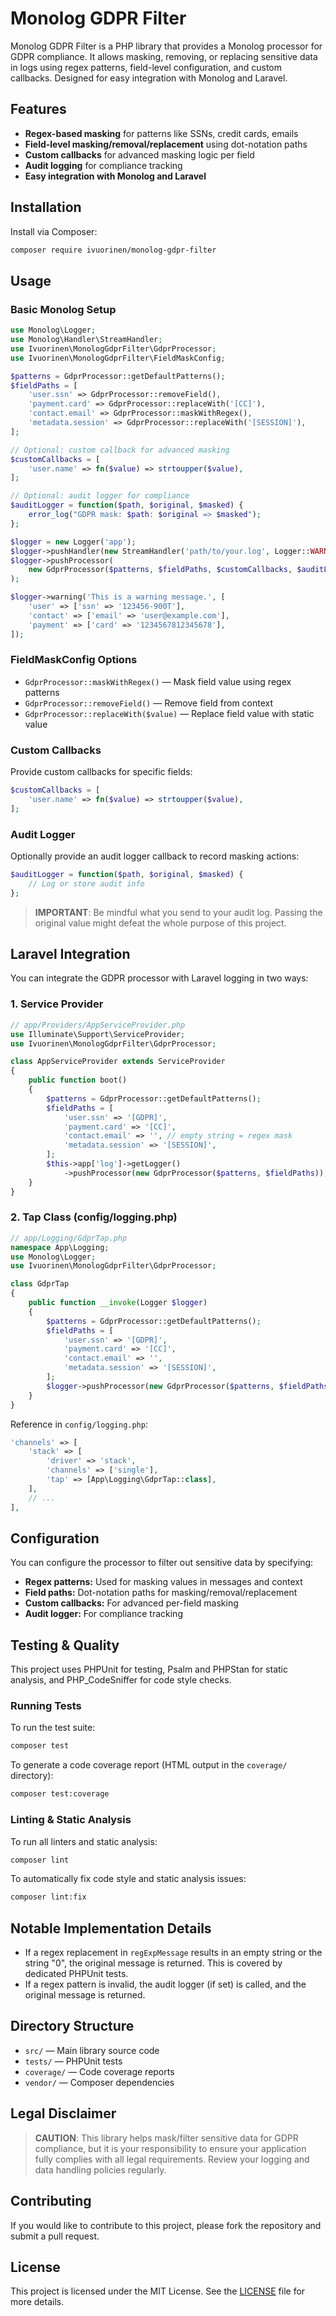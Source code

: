# Monolog GDPR Filter

Monolog GDPR Filter is a PHP library that provides a Monolog processor for GDPR compliance. It allows masking, removing,
or replacing sensitive data in logs using regex patterns, field-level configuration, and custom callbacks. Designed for
easy integration with Monolog and Laravel.

## Features

- **Regex-based masking** for patterns like SSNs, credit cards, emails
- **Field-level masking/removal/replacement** using dot-notation paths
- **Custom callbacks** for advanced masking logic per field
- **Audit logging** for compliance tracking
- **Easy integration with Monolog and Laravel**

## Installation

Install via Composer:

```bash
composer require ivuorinen/monolog-gdpr-filter
```

## Usage

### Basic Monolog Setup

```php
use Monolog\Logger;
use Monolog\Handler\StreamHandler;
use Ivuorinen\MonologGdprFilter\GdprProcessor;
use Ivuorinen\MonologGdprFilter\FieldMaskConfig;

$patterns = GdprProcessor::getDefaultPatterns();
$fieldPaths = [
    'user.ssn' => GdprProcessor::removeField(),
    'payment.card' => GdprProcessor::replaceWith('[CC]'),
    'contact.email' => GdprProcessor::maskWithRegex(),
    'metadata.session' => GdprProcessor::replaceWith('[SESSION]'),
];

// Optional: custom callback for advanced masking
$customCallbacks = [
    'user.name' => fn($value) => strtoupper($value),
];

// Optional: audit logger for compliance
$auditLogger = function($path, $original, $masked) {
    error_log("GDPR mask: $path: $original => $masked");
};

$logger = new Logger('app');
$logger->pushHandler(new StreamHandler('path/to/your.log', Logger::WARNING));
$logger->pushProcessor(
    new GdprProcessor($patterns, $fieldPaths, $customCallbacks, $auditLogger)
);

$logger->warning('This is a warning message.', [
    'user' => ['ssn' => '123456-900T'],
    'contact' => ['email' => 'user@example.com'],
    'payment' => ['card' => '1234567812345678'],
]);
```

### FieldMaskConfig Options

- `GdprProcessor::maskWithRegex()` — Mask field value using regex patterns
- `GdprProcessor::removeField()` — Remove field from context
- `GdprProcessor::replaceWith($value)` — Replace field value with static value

### Custom Callbacks

Provide custom callbacks for specific fields:

```php
$customCallbacks = [
    'user.name' => fn($value) => strtoupper($value),
];
```

### Audit Logger

Optionally provide an audit logger callback to record masking actions:

```php
$auditLogger = function($path, $original, $masked) {
    // Log or store audit info
};
```

> **IMPORTANT**: Be mindful what you send to your audit log. Passing the original value might defeat the whole purpose
> of this project.

## Laravel Integration

You can integrate the GDPR processor with Laravel logging in two ways:

### 1. Service Provider

```php
// app/Providers/AppServiceProvider.php
use Illuminate\Support\ServiceProvider;
use Ivuorinen\MonologGdprFilter\GdprProcessor;

class AppServiceProvider extends ServiceProvider
{
    public function boot()
    {
        $patterns = GdprProcessor::getDefaultPatterns();
        $fieldPaths = [
            'user.ssn' => '[GDPR]',
            'payment.card' => '[CC]',
            'contact.email' => '', // empty string = regex mask
            'metadata.session' => '[SESSION]',
        ];
        $this->app['log']->getLogger()
            ->pushProcessor(new GdprProcessor($patterns, $fieldPaths));
    }
}
```

### 2. Tap Class (config/logging.php)

```php
// app/Logging/GdprTap.php
namespace App\Logging;
use Monolog\Logger;
use Ivuorinen\MonologGdprFilter\GdprProcessor;

class GdprTap
{
    public function __invoke(Logger $logger)
    {
        $patterns = GdprProcessor::getDefaultPatterns();
        $fieldPaths = [
            'user.ssn' => '[GDPR]',
            'payment.card' => '[CC]',
            'contact.email' => '',
            'metadata.session' => '[SESSION]',
        ];
        $logger->pushProcessor(new GdprProcessor($patterns, $fieldPaths));
    }
}
```

Reference in `config/logging.php`:

```php
'channels' => [
    'stack' => [
        'driver' => 'stack',
        'channels' => ['single'],
        'tap' => [App\Logging\GdprTap::class],
    ],
    // ...
],
```

## Configuration

You can configure the processor to filter out sensitive data by specifying:

- **Regex patterns:** Used for masking values in messages and context
- **Field paths:** Dot-notation paths for masking/removal/replacement
- **Custom callbacks:** For advanced per-field masking
- **Audit logger:** For compliance tracking

## Testing & Quality

This project uses PHPUnit for testing, Psalm and PHPStan for static analysis, and PHP_CodeSniffer for code style checks.

### Running Tests

To run the test suite:

```bash
composer test
```

To generate a code coverage report (HTML output in the `coverage/` directory):

```bash
composer test:coverage
```

### Linting & Static Analysis

To run all linters and static analysis:

```bash
composer lint
```

To automatically fix code style and static analysis issues:

```bash
composer lint:fix
```

## Notable Implementation Details

- If a regex replacement in `regExpMessage` results in an empty string or the string "0", the original message is
  returned. This is covered by dedicated PHPUnit tests.
- If a regex pattern is invalid, the audit logger (if set) is called, and the original message is returned.

## Directory Structure

- `src/` — Main library source code
- `tests/` — PHPUnit tests
- `coverage/` — Code coverage reports
- `vendor/` — Composer dependencies

## Legal Disclaimer

> **CAUTION**: This library helps mask/filter sensitive data for GDPR compliance, but it is your responsibility to
> ensure your application fully complies with all legal requirements. Review your logging and data handling policies
> regularly.

## Contributing

If you would like to contribute to this project, please fork the repository and submit a pull request.

## License

This project is licensed under the MIT License. See the [LICENSE](LICENSE) file for more details.
